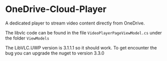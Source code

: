 # OneDrive-Cloud-Player 
 
 A dedicated player to stream video content directly from OneDrive.

 The libvlc code can be found in the file `VideoPlayerPageViewModel.cs` under the folder `ViewModels`
 
 The LibVLC.UWP version is 3.1.1.1 so it should work. To get encounter the bug you can upgrade the nuget to version 3.3.0

